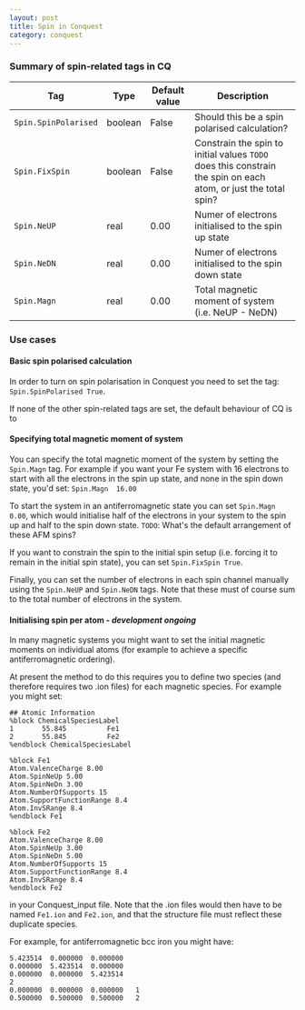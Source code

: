 ```yaml
---
layout: post
title: Spin in Conquest
category: conquest
---
```



### Summary of spin-related tags in CQ

|          Tag         |   Type     | Default value | Description |
|----------------------|------------|---------------|-------------|
| `Spin.SpinPolarised` |  boolean   |    False      | Should this be a spin polarised calculation?   |
| `Spin.FixSpin`       |  boolean   |    False      | Constrain the spin to initial values `TODO` does this constrain the spin on each atom, or just the total spin?  |
| `Spin.NeUP`          |    real    |    0.00       | Numer of electrons initialised to the spin up state |
| `Spin.NeDN`          |    real    |    0.00       | Numer of electrons initialised to the spin down state |
| `Spin.Magn`          |    real    |    0.00       | Total magnetic moment of system (i.e. NeUP - NeDN)  |


### Use cases

#### Basic spin polarised calculation

In order to turn on spin polarisation in Conquest you need to set the tag:
`Spin.SpinPolarised True`.

If none of the other spin-related tags are set, the default behaviour of CQ is to

#### Specifying total magnetic moment of system

You can specify the total magnetic moment of the system by setting the `Spin.Magn` tag.
For example if you want your Fe system with 16 electrons to start with all the electrons
in the spin up state, and none in the spin down state, you'd set:
`Spin.Magn  16.00`

To start the system in an antiferromagnetic state you can set `Spin.Magn  0.00`,
which would initialise half of the electrons in your system to the spin up and
half to the spin down state.
`TODO`: What's the default arrangement of these AFM spins?

If you want to constrain the spin to the initial spin setup (i.e. forcing it to remain
in the initial spin state), you can set `Spin.FixSpin True`.

Finally, you can set the number of electrons in each spin channel manually using
the `Spin.NeUP` and `Spin.NeDN` tags.
Note that these must of course sum to the total number of electrons in the system.

#### Initialising spin per atom - *development ongoing*

In many magnetic systems you might want to set the initial magnetic moments on
individual atoms (for example to achieve a specific antiferromagnetic ordering).

At present the method to do this requires you to define two species (and therefore
requires two .ion files) for each magnetic species. For example you might set:

```
## Atomic Information
%block ChemicalSpeciesLabel
1       55.845          Fe1
2       55.845          Fe2
%endblock ChemicalSpeciesLabel

%block Fe1
Atom.ValenceCharge 8.00
Atom.SpinNeUp 5.00
Atom.SpinNeDn 3.00
Atom.NumberOfSupports 15
Atom.SupportFunctionRange 8.4
Atom.InvSRange 8.4
%endblock Fe1

%block Fe2
Atom.ValenceCharge 8.00
Atom.SpinNeUp 3.00
Atom.SpinNeDn 5.00
Atom.NumberOfSupports 15
Atom.SupportFunctionRange 8.4
Atom.InvSRange 8.4
%endblock Fe2
```

in your Conquest_input file. Note that the .ion files would then have to be named
`Fe1.ion` and `Fe2.ion`, and that the structure file must reflect these duplicate species.

For example, for antiferromagnetic bcc iron you might have:

```
5.423514  0.000000  0.000000
0.000000  5.423514  0.000000
0.000000  0.000000  5.423514
2
0.000000  0.000000  0.000000   1
0.500000  0.500000  0.500000   2
```
